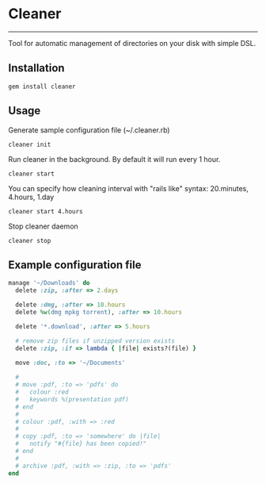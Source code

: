 # Cleaner #
---

Tool for automatic management of directories on your disk with simple DSL.

## Installation ##

    gem install cleaner


## Usage ##

Generate sample configuration file (~/.cleaner.rb)

    cleaner init
	
Run cleaner in the background. By default it will run every 1 hour.

	cleaner start
	
You can specify how cleaning interval with "rails like" syntax: 20.minutes, 4.hours, 1.day

	cleaner start 4.hours
	
Stop cleaner daemon

	cleaner stop
	
## Example configuration file ##

```ruby
manage '~/Downloads' do
  delete :zip, :after => 2.days

  delete :dmg, :after => 10.hours
  delete %w(dmg mpkg torrent), :after => 10.hours

  delete '*.download', :after => 5.hours

  # remove zip files if unzipped version exists
  delete :zip, :if => lambda { |file| exists?(file) }
	
  move :doc, :to => '~/Documents'

  # 
  # move :pdf, :to => 'pdfs' do
  #   colour :red
  #   keywords %(presentation pdf)
  # end
  # 
  # colour :pdf, :with => :red
  # 
  # copy :pdf, :to => 'somewhere' do |file|
  #   notify "#{file} has been copied!"
  # end
  # 
  # archive :pdf, :with => :zip, :to => 'pdfs'
end
```